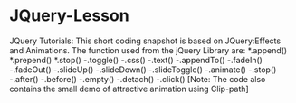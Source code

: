 # JQuery-Lesson
JQuery Tutorials:
This short coding snapshot is based on JQuery:Effects and Animations.
The function used from the jQuery Library are:
*.append()
*.prepend()
*.stop()
-.toggle()
-.css()
-.text()
-.appendTo()
-.fadeIn()
-.fadeOut()
-.slideUp()
-.slideDown()
-.slideToggle()
-.animate()
-.stop()
-.after()
-.before()
-.empty()
-.detach()
-.click()
[Note: The code also contains the small demo of attractive animation using Clip-path]



